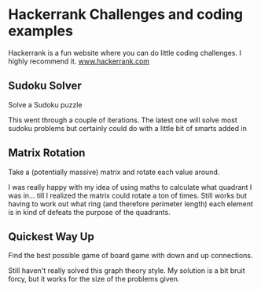 # Hackerrank Challenges and coding examples

Hackerrank is a fun website where you can do little coding challenges.
I highly recommend it.
www.hackerrank.com

## Sudoku Solver
Solve a Sudoku puzzle

This went through a couple of iterations. The latest one will solve most sudoku problems but certainly could do with a little bit of smarts added in

## Matrix Rotation
Take a (potentially massive) matrix and rotate each value around.

I was really happy with my idea of using maths to calculate what quadrant I was in... till I realized the matrix could rotate a ton of times. Still works but having to work out what ring (and therefore perimeter length) each element is in kind of defeats the purpose of the quadrants.

## Quickest Way Up
Find the best possible game of board game with down and up connections.

Still haven't really solved this graph theory style. My solution is a bit bruit forcy, but it works for the size of the problems given.
